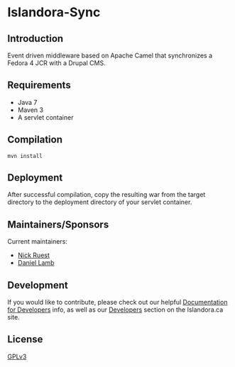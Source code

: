 # Islandora-Sync 

## Introduction

Event driven middleware based on Apache Camel that synchronizes a Fedora 4 JCR with a Drupal CMS.  

## Requirements

* Java 7
* Maven 3
* A servlet container

## Compilation

`mvn install`

## Deployment

After successful compilation, copy the resulting war from the target directory to the deployment directory of your servlet container.

## Maintainers/Sponsors

Current maintainers:

* [Nick Ruest](https://github.com/ruebot)
* [Daniel Lamb](https://github.com/dannylamb/)

## Development

If you would like to contribute, please check out our helpful [Documentation for Developers](https://github.com/Islandora/islandora/wiki#wiki-documentation-for-developers) info, as well as our [Developers](http://islandora.ca/developers) section on the Islandora.ca site.

## License

[GPLv3](http://www.gnu.org/licenses/gpl-3.0.txt)


